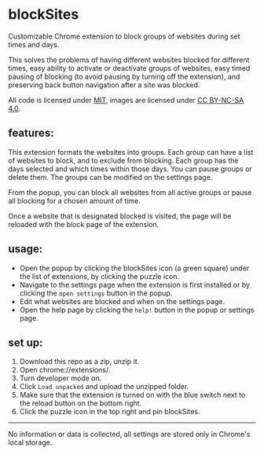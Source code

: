 # blockSites

Customizable Chrome extension to block groups of websites during set times and days. 

This solves the problems of having different websites blocked for different times, easy ability to activate or deactivate groups of websites, easy timed pausing of blocking (to avoid pausing by turning off the extension), and preserving back button navigation after a site was blocked. 

All code is licensed under [MIT](https://github.com/ksharnoff/blockSites/blob/main/LICENSE), images are licensed under [CC BY-NC-SA 4.0](https://creativecommons.org/licenses/by-nc-sa/4.0/).
<!-- change the above link for CC license to link to the license in the repo -->

## features: 

This extension formats the websites into groups. Each group can have a list of websites to block, and to exclude from blocking. Each group has the days selected and which times within those days. You can pause groups or delete them. The groups can be modified on the settings page. 

From the popup, you can block all websites from all active groups or pause all blocking for a chosen amount of time. 

Once a website that is designated blocked is visited, the page will be reloaded with the block page of the extension. 

## usage: 

- Open the popup by clicking the blockSites icon (a green square) under the list of extensions, by clicking the puzzle icon. 
- Navigate to the settings page when the extension is first installed or by clicking the `open settings` button in the popup.
- Edit what websites are blocked and when on the settings page. 
- Open the help page by clicking the `help!` button in the popup or settings page. 


## set up: 

1. Download this repo as a zip, unzip it. 
2. Open chrome://extensions/.
3. Turn developer mode on. 
4. Click `Load unpacked` and upload the unzipped folder.
5. Make sure that the extension is turned on with the blue switch next to the reload button on the bottom right.
6. Click the puzzle icon in the top right and pin blockSites. 

--- 

No information or data is collected, all settings are stored only in Chrome's local storage. 
